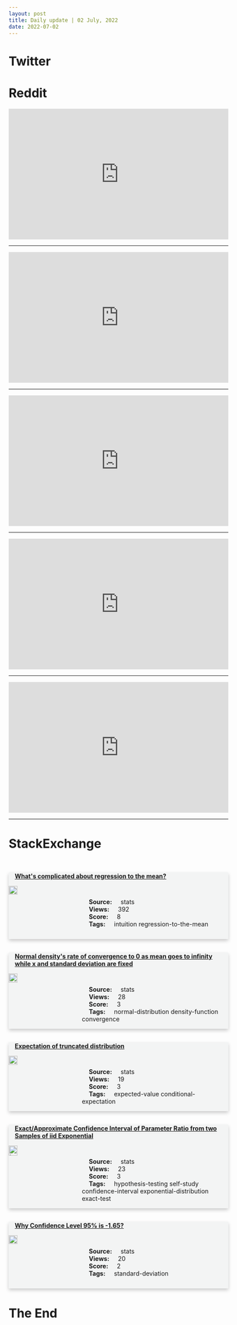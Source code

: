 ```yaml
---
layout: post
title: Daily update | 02 July, 2022
date: 2022-07-02
---
```


<script async src="https://platform.twitter.com/widgets.js" charset="utf-8"></script>


<script src='https://storage.ko-fi.com/cdn/scripts/overlay-widget.js'></script>
<script>
  kofiWidgetOverlay.draw('themldojo', {
    'type': 'floating-chat',
    'floating-chat.donateButton.text': 'Support me',
    'floating-chat.donateButton.background-color': '#f45d22',
    'floating-chat.donateButton.text-color': '#fff'
  });
</script>

# Twitter 

<blockquote class="twitter-tweet"><a href="https://twitter.com/DeepMind/status/1542878826115596290"></a></blockquote>

<blockquote class="twitter-tweet"><a href="https://twitter.com/GeorgeTakei/status/1542684840574730241"></a></blockquote>

<blockquote class="twitter-tweet"><a href="https://twitter.com/ak92501/status/1542715422004346882"></a></blockquote>

<blockquote class="twitter-tweet"><a href="https://twitter.com/wuraoyewusi/status/1542728407452188673"></a></blockquote>

<blockquote class="twitter-tweet"><a href="https://twitter.com/random_walker/status/1542879397245423616"></a></blockquote>

<blockquote class="twitter-tweet"><a href="https://twitter.com/ylecun/status/1542807432769859584"></a></blockquote>

<blockquote class="twitter-tweet"><a href="https://twitter.com/DeepMind/status/1542827181931372546"></a></blockquote>

<blockquote class="twitter-tweet"><a href="https://twitter.com/karpathy/status/1542884612623372290"></a></blockquote>

<blockquote class="twitter-tweet"><a href="https://twitter.com/karpathy/status/1542886366073171968"></a></blockquote>

<blockquote class="twitter-tweet"><a href="https://twitter.com/stanfordnlp/status/1542872864822403072"></a></blockquote>

# Reddit 

<iframe id="reddit-embed" src="https://www.redditmedia.com/r/dataengineering/comments/vp5b4j/whats_on_the_data_engineers_playlist?ref_source=embed&amp;ref=share&amp;embed=true" sandbox="allow-scripts allow-same-origin allow-popups" style="border: none;" height="300" width="100%" scrolling="yes"></iframe>
<hr style="width:100%;text-align:left;margin-left:0">
<iframe id="reddit-embed" src="https://www.redditmedia.com/r/datascience/comments/voq9c0/what_can_i_realistically_expect_from_a_graduate?ref_source=embed&amp;ref=share&amp;embed=true" sandbox="allow-scripts allow-same-origin allow-popups" style="border: none;" height="300" width="100%" scrolling="yes"></iframe>
<hr style="width:100%;text-align:left;margin-left:0">
<iframe id="reddit-embed" src="https://www.redditmedia.com/r/MachineLearning/comments/vow85w/dr_will_reviewers_have_a_bias_if_my_paper_was?ref_source=embed&amp;ref=share&amp;embed=true" sandbox="allow-scripts allow-same-origin allow-popups" style="border: none;" height="300" width="100%" scrolling="yes"></iframe>
<hr style="width:100%;text-align:left;margin-left:0">
<iframe id="reddit-embed" src="https://www.redditmedia.com/r/dataengineering/comments/voqn0q/open_sourcing_delta_lake_20?ref_source=embed&amp;ref=share&amp;embed=true" sandbox="allow-scripts allow-same-origin allow-popups" style="border: none;" height="300" width="100%" scrolling="yes"></iframe>
<hr style="width:100%;text-align:left;margin-left:0">
<iframe id="reddit-embed" src="https://www.redditmedia.com/r/dataengineering/comments/vonnmt/do_your_data_pipelines_breaks_all_the_time?ref_source=embed&amp;ref=share&amp;embed=true" sandbox="allow-scripts allow-same-origin allow-popups" style="border: none;" height="300" width="100%" scrolling="yes"></iframe>
<hr style="width:100%;text-align:left;margin-left:0">

<style>
.card {
box-shadow: 0 4px 8px 0 rgba(0,0,0,0.2);
transition: 0.3s;
width: 100%;
background-color: #F3F4F4;
}
p{
    margin-left:  3em;
    padding-top: 1em;
}
.part2{
    display: grid;
    grid-template-columns: 1fr 3fr;
}
h4{
    margin: 1em;
}

.card:hover {
box-shadow: 0 8px 16px 0 rgba(0,0,0,0.2);
}
b {
padding: 2px 16px;
}
</style>
  
# StackExchange 


  <br>
  <div class="card">
  <h4><a href='https://stats.stackexchange.com/questions/580647/whats-complicated-about-regression-to-the-mean'>What&#39;s complicated about regression to the mean?</a></h4> 
  <div class="part2">
      <img src="https://cdn.sstatic.net/Sites/stats/Img/apple-touch-icon@2.png?v=344f57aa10cc" alt="Img missing!" style="width:40%">
      <p><b>Source:</b> stats<br><b>Views:</b> 392<br><b>Score:</b> 8<br><b>Tags:</b> <span class="badge badge-dark">intuition</span> <span class="badge badge-dark">regression-to-the-mean</span></p> 
  </div>
  </div>
      
  <br>
  <div class="card">
  <h4><a href='https://stats.stackexchange.com/questions/580621/normal-densitys-rate-of-convergence-to-0-as-mean-goes-to-infinity-while-x-and-s'>Normal density&#39;s rate of convergence to 0 as mean goes to infinity while x and standard deviation are fixed</a></h4> 
  <div class="part2">
      <img src="https://cdn.sstatic.net/Sites/stats/Img/apple-touch-icon@2.png?v=344f57aa10cc" alt="Img missing!" style="width:40%">
      <p><b>Source:</b> stats<br><b>Views:</b> 28<br><b>Score:</b> 3<br><b>Tags:</b> <span class="badge badge-dark">normal-distribution</span> <span class="badge badge-dark">density-function</span> <span class="badge badge-dark">convergence</span></p> 
  </div>
  </div>
      
  <br>
  <div class="card">
  <h4><a href='https://stats.stackexchange.com/questions/580696/expectation-of-truncated-distribution'>Expectation of truncated distribution</a></h4> 
  <div class="part2">
      <img src="https://cdn.sstatic.net/Sites/stats/Img/apple-touch-icon@2.png?v=344f57aa10cc" alt="Img missing!" style="width:40%">
      <p><b>Source:</b> stats<br><b>Views:</b> 19<br><b>Score:</b> 3<br><b>Tags:</b> <span class="badge badge-dark">expected-value</span> <span class="badge badge-dark">conditional-expectation</span></p> 
  </div>
  </div>
      
  <br>
  <div class="card">
  <h4><a href='https://stats.stackexchange.com/questions/580619/exact-approximate-confidence-interval-of-parameter-ratio-from-two-samples-of-iid'>Exact/Approximate Confidence Interval of Parameter Ratio from two Samples of iid Exponential</a></h4> 
  <div class="part2">
      <img src="https://cdn.sstatic.net/Sites/stats/Img/apple-touch-icon@2.png?v=344f57aa10cc" alt="Img missing!" style="width:40%">
      <p><b>Source:</b> stats<br><b>Views:</b> 23<br><b>Score:</b> 3<br><b>Tags:</b> <span class="badge badge-dark">hypothesis-testing</span> <span class="badge badge-dark">self-study</span> <span class="badge badge-dark">confidence-interval</span> <span class="badge badge-dark">exponential-distribution</span> <span class="badge badge-dark">exact-test</span></p> 
  </div>
  </div>
      
  <br>
  <div class="card">
  <h4><a href='https://stats.stackexchange.com/questions/580695/why-confidence-level-95-is-1-65'>Why Confidence Level 95% is -1.65?</a></h4> 
  <div class="part2">
      <img src="https://cdn.sstatic.net/Sites/stats/Img/apple-touch-icon@2.png?v=344f57aa10cc" alt="Img missing!" style="width:40%">
      <p><b>Source:</b> stats<br><b>Views:</b> 20<br><b>Score:</b> 2<br><b>Tags:</b> <span class="badge badge-dark">standard-deviation</span></p> 
  </div>
  </div>
      
# The End